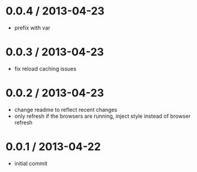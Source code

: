 
0.0.4 / 2013-04-23 
==================

  * prefix with var

0.0.3 / 2013-04-23 
==================

  * fix reload caching issues

0.0.2 / 2013-04-23 
==================

  * change readme to reflect recent changes
  * only refresh if the browsers are running, inject style instead of browser refresh

0.0.1 / 2013-04-22 
==================

  * initial commit
